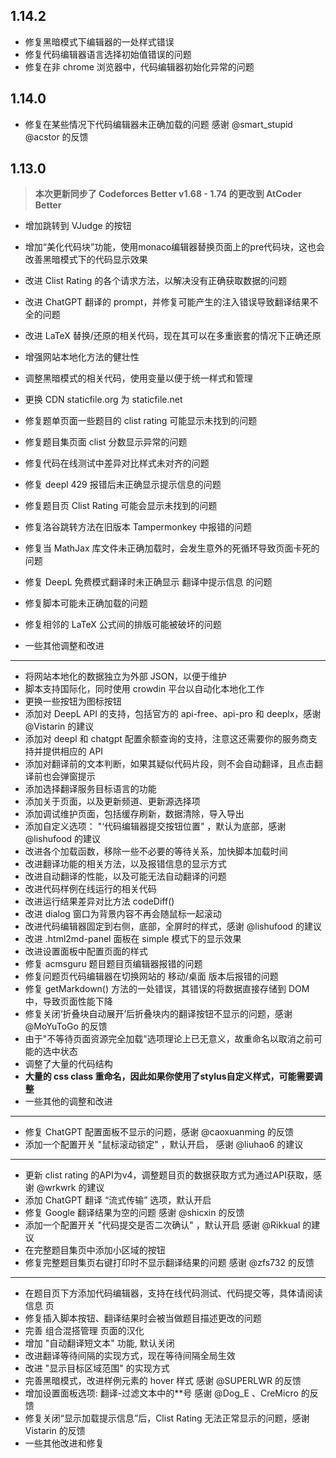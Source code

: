 ## 1.14.2

- 修复黑暗模式下编辑器的一处样式错误
- 修复代码编辑器语言选择初始值错误的问题
- 修复在非 chrome 浏览器中，代码编辑器初始化异常的问题

## 1.14.0

- 修复在某些情况下代码编辑器未正确加载的问题 感谢 @smart_stupid @acstor 的反馈

## 1.13.0

> **本次更新同步了 Codeforces Better v1.68 - 1.74 的更改到 AtCoder Better**

- 增加跳转到 VJudge 的按钮
- 增加“美化代码块”功能，使用monaco编辑器替换页面上的pre代码块，这也会改善黑暗模式下的代码显示效果
- 改进 Clist Rating 的各个请求方法，以解决没有正确获取数据的问题 
- 改进 ChatGPT 翻译的 prompt，并修复可能产生的注入错误导致翻译结果不全的问题
- 改进 LaTeX 替换/还原的相关代码，现在其可以在多重嵌套的情况下正确还原
- 增强网站本地化方法的健壮性
- 调整黑暗模式的相关代码，使用变量以便于统一样式和管理
- 更换 CDN staticfile.org 为 staticfile.net
- 修复题单页面一些题目的 clist rating 可能显示未找到的问题

- 修复题目集页面 clist 分数显示异常的问题
- 修复代码在线测试中差异对比样式未对齐的问题
- 修复 deepl 429 报错后未正确显示提示信息的问题
- 修复题目页 Clist Rating 可能会显示未找到的问题
- 修复洛谷跳转方法在旧版本 Tampermonkey 中报错的问题

- 修复当 MathJax 库文件未正确加载时，会发生意外的死循环导致页面卡死的问题
- 修复 DeepL 免费模式翻译时未正确显示 翻译中提示信息 的问题
- 修复脚本可能未正确加载的问题
- 修复相邻的 LaTeX 公式间的排版可能被破坏的问题

- 一些其他调整和改进

------

- 将网站本地化的数据独立为外部 JSON，以便于维护
- 脚本支持国际化，同时使用 crowdin 平台以自动化本地化工作
- 更换一些按钮为图标按钮
- 添加对 DeepL API 的支持，包括官方的 api-free、api-pro 和 deeplx，感谢 @Vistarin 的建议
- 添加对 deepl 和 chatgpt 配置余额查询的支持，注意这还需要你的服务商支持并提供相应的 API
- 添加对翻译前的文本判断，如果其疑似代码片段，则不会自动翻译，且点击翻译前也会弹窗提示
- 添加选择翻译服务目标语言的功能
- 添加关于页面，以及更新频道、更新源选择项
- 添加调试维护页面，包括缓存刷新，数据清除，导入导出
- 添加自定义选项： "‘代码编辑器提交按钮位置" ，默认为底部，感谢 @lishufood 的建议
- 改进各个加载函数，移除一些不必要的等待关系，加快脚本加载时间
- 改进翻译功能的相关方法，以及报错信息的显示方式
- 改进自动翻译的性能，以及可能无法自动翻译的问题
- 改进代码样例在线运行的相关代码
- 改进运行结果差异对比方法 codeDiff()
- 改进 dialog 窗口为背景内容不再会随鼠标一起滚动
- 改进代码编辑器固定到右侧，底部，全屏时的样式，感谢 @lishufood 的建议
- 改进 .html2md-panel 面板在 simple 模式下的显示效果
- 改进设置面板中配置页面的样式
- 修复 acmsguru 题目题目页编辑器报错的问题
- 修复问题页代码编辑器在切换网站的 移动/桌面 版本后报错的问题
- 修复 getMarkdown() 方法的一处错误，其错误的将数据直接存储到 DOM 中，导致页面性能下降
- 修复关闭‘折叠块自动展开’后折叠块内的翻译按钮不显示的问题，感谢 @MoYuToGo 的反馈
- 由于"不等待页面资源完全加载"选项理论上已无意义，故重命名以取消之前可能的选中状态
- 调整了大量的代码结构
- **大量的 css class 重命名，因此如果你使用了stylus自定义样式，可能需要调整**
- 一些其他的调整和改进

------

- 修复 ChatGPT 配置面板不显示的问题，感谢 @caoxuanming 的反馈
- 添加一个配置开关 "鼠标滚动锁定" ，默认开启， 感谢 @liuhao6 的建议

------

- 更新 clist rating 的API为v4，调整题目页的数据获取方式为通过API获取，感谢 @wrkwrk 的建议
- 添加 ChatGPT 翻译 “流式传输” 选项，默认开启
- 修复 Google 翻译结果为空的问题 感谢 @shicxin 的反馈
- 添加一个配置开关 "代码提交是否二次确认" ，默认开启 感谢 @Rikkual 的建议
- 在完整题目集页中添加小区域的按钮
- 修复完整题目集页右键打印时不显示翻译结果的问题 感谢 @zfs732 的反馈

------

- 在题目页下方添加代码编辑器，支持在线代码测试、代码提交等，具体请阅读 信息 页
- 修复插入脚本按钮、翻译结果时会被当做题目描述更改的问题
- 完善 组合混搭管理 页面的汉化
- 增加 "自动翻译短文本" 功能, 默认关闭
- 改进翻译等待间隔的实现方式，现在等待间隔全局生效
- 改进 "显示目标区域范围" 的实现方式
- 完善黑暗模式，改进样例元素的 hover 样式 感谢 @SUPERLWR 的反馈
- 增加设置面板选项: 翻译-过滤文本中的\*\*号 感谢 @Dog_E 、CreMicro 的反馈
- 修复关闭“显示加载提示信息”后，Clist Rating 无法正常显示的问题，感谢 Vistarin 的反馈
- 一些其他改进和修复